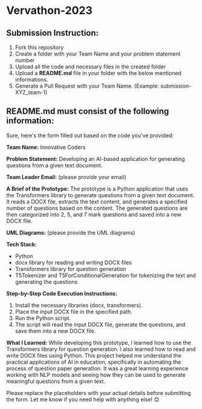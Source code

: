 # Vervathon-2023

## Submission Instruction:
  1. Fork this repository
  2. Create a folder with your Team Name and your problem statement number
  3. Upload all the code and necessary files in the created folder
  4. Upload a **README.md** file in your folder with the below mentioned informations.
  5. Generate a Pull Request with your Team Name. (Example: submission-XYZ_team-1)

## README.md must consist of the following information:

Sure, here's the form filled out based on the code you've provided:

**Team Name:** 
Innovative Coders

**Problem Statement:** 
Developing an AI-based application for generating questions from a given text document.

**Team Leader Email:** 
(please provide your email)

**A Brief of the Prototype:**
The prototype is a Python application that uses the Transformers library to generate questions from a given text document. It reads a DOCX file, extracts the text content, and generates a specified number of questions based on the content. The generated questions are then categorized into 2, 5, and 7 mark questions and saved into a new DOCX file.

**UML Diagrams:**
(please provide the UML diagrams)

**Tech Stack:**
- Python
- docx library for reading and writing DOCX files
- Transformers library for question generation
- T5Tokenizer and T5ForConditionalGeneration for tokenizing the text and generating the questions

**Step-by-Step Code Execution Instructions:**
1. Install the necessary libraries (docx, transformers).
2. Place the input DOCX file in the specified path.
3. Run the Python script.
4. The script will read the input DOCX file, generate the questions, and save them into a new DOCX file.

**What I Learned:**
While developing this prototype, I learned how to use the Transformers library for question generation. I also learned how to read and write DOCX files using Python. This project helped me understand the practical applications of AI in education, specifically in automating the process of question paper generation. It was a great learning experience working with NLP models and seeing how they can be used to generate meaningful questions from a given text. 

Please replace the placeholders with your actual details before submitting the form. Let me know if you need help with anything else! 😊

